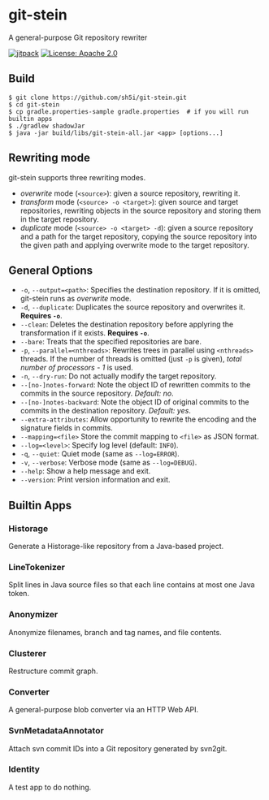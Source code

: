 # git-stein
A general-purpose Git repository rewriter

[![jitpack](https://jitpack.io/v/sh5i/git-stein.svg)](https://jitpack.io/#sh5i/git-stein)
[![License: Apache 2.0](https://img.shields.io/badge/License-Apache%202.0-blue.svg)](https://github.com/sh5i/git-stein/blob/master/LICENSE)

## Build
```
$ git clone https://github.com/sh5i/git-stein.git
$ cd git-stein
$ cp gradle.properties-sample gradle.properties  # if you will run builtin apps
$ ./gradlew shadowJar
$ java -jar build/libs/git-stein-all.jar <app> [options...]
```

## Rewriting mode
git-stein supports three rewriting modes.
- _overwrite_ mode (`<source>`): given a source repository, rewriting it.
- _transform_ mode (`<source> -o <target>`): given source and target repositories, rewriting objects in the source repository and storing them in the target repository.
- _duplicate_ mode (`<source> -o <target> -d`): given a source repository and a path for the target repository, copying the source repository into the given path and applying overwrite mode to the target repository.

## General Options
- `-o`, `--output=<path>`: Specifies the destination repository. If it is omitted, git-stein runs as _overwrite_ mode.
- `-d`, `--duplicate`: Duplicates the source repository and overwrites it. **Requires `-o`**.
- `--clean`: Deletes the destination repository before applyring the transformation if it exists. **Requires `-o`**.
- `--bare`: Treats that the specified repositories are bare.
- `-p`, `--parallel=<nthreads>`: Rewrites trees in parallel using `<nthreads>` threads. If the number of threads is omitted (just `-p` is given), _total number of processors - 1_ is used.
- `-n`, `--dry-run`: Do not actually modify the target repository.
- `--[no-]notes-forward`: Note the object ID of rewritten commits to the commits in the source repository. _Default: no_.
- `--[no-]notes-backward`: Note the object ID of original commits to the commits in the destination repository. _Default: yes_.
- `--extra-attributes`: Allow opportunity to rewrite the encoding and the signature fields in commits.
- `--mapping=<file>` Store the commit mapping to `<file>` as JSON format.
- `--log=<level>`: Specify log level (default: `INFO`).
- `-q`, `--quiet`: Quiet mode (same as `--log=ERROR`).
- `-v`, `--verbose`: Verbose mode (same as `--log=DEBUG`).
- `--help`: Show a help message and exit.
- `--version`: Print version information and exit.

## Builtin Apps

### Historage

Generate a Historage-like repository from a Java-based project.

### LineTokenizer

Split lines in Java source files so that each line contains at most one Java token.

### Anonymizer

Anonymize filenames, branch and tag names, and file contents.

### Clusterer

Restructure commit graph.

### Converter

A general-purpose blob converter via an HTTP Web API.

### SvnMetadataAnnotator

Attach svn commit IDs into a Git repository generated by svn2git.

### Identity

A test app to do nothing.

